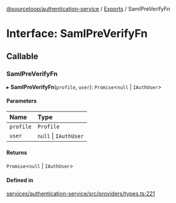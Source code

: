 [@sourceloop/authentication-service](../README.md) / [Exports](../modules.md) / SamlPreVerifyFn

# Interface: SamlPreVerifyFn

## Callable

### SamlPreVerifyFn

▸ **SamlPreVerifyFn**(`profile`, `user`): `Promise`<``null`` \| `IAuthUser`\>

#### Parameters

| Name | Type |
| :------ | :------ |
| `profile` | `Profile` |
| `user` | ``null`` \| `IAuthUser` |

#### Returns

`Promise`<``null`` \| `IAuthUser`\>

#### Defined in

[services/authentication-service/src/providers/types.ts:221](https://github.com/sourcefuse/loopback4-microservice-catalog/blob/6c16af104/services/authentication-service/src/providers/types.ts#L221)
